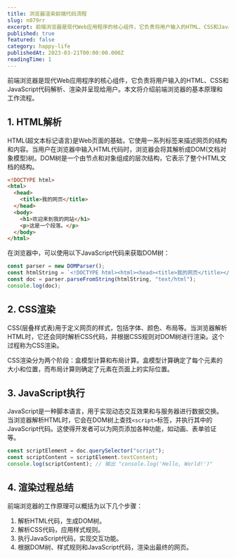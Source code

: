 ```yaml
---
title: 浏览器渲染前端代码流程
slug: n079rr
excerpt: 前端浏览器是现代Web应用程序的核心组件，它负责将用户输入的HTML、CSS和JavaScript代码解析、渲染并呈现给用户。本文将介绍前端浏览器的基本原理和工作流程。
published: true
featured: false
category: happy-life
publishedAt: 2023-03-21T00:00:00.000Z
readingTime: 1
---
```


前端浏览器是现代Web应用程序的核心组件，它负责将用户输入的HTML、CSS和JavaScript代码解析、渲染并呈现给用户。本文将介绍前端浏览器的基本原理和工作流程。

## 1. HTML解析

HTML(超文本标记语言)是Web页面的基础，它使用一系列标签来描述网页的结构和内容。当用户在浏览器中输入HTML代码时，浏览器会将其解析成DOM(文档对象模型)树。DOM树是一个由节点和对象组成的层次结构，它表示了整个HTML文档的结构。

```html
<!DOCTYPE html>
<html>
  <head>
    <title>我的网页</title>
  </head>
  <body>
    <h1>欢迎来到我的网站</h1>
    <p>这是一个段落。</p>
  </body>
</html>
```

在浏览器中，可以使用以下JavaScript代码来获取DOM树：

```javascript
const parser = new DOMParser();
const htmlString = `<!DOCTYPE html><html><head><title>我的网页</title></head><body><h1>欢迎来到我的网站</h1><p>这是一个段落。</p></body></html>`;
const doc = parser.parseFromString(htmlString, "text/html");
console.log(doc);
```

## 2. CSS渲染

CSS(层叠样式表)用于定义网页的样式，包括字体、颜色、布局等。当浏览器解析HTML时，它还会同时解析CSS代码，并根据CSS规则对DOM树进行渲染。这个过程称为CSS渲染。

CSS渲染分为两个阶段：盒模型计算和布局计算。盒模型计算确定了每个元素的大小和位置，而布局计算则确定了元素在页面上的实际位置。

## 3. JavaScript执行

JavaScript是一种脚本语言，用于实现动态交互效果和与服务器进行数据交换。当浏览器解析HTML时，它会在DOM树上查找`<script>`标签，并执行其中的JavaScript代码。这使得开发者可以为网页添加各种功能，如动画、表单验证等。

```javascript
const scriptElement = doc.querySelector("script");
const scriptContent = scriptElement.textContent;
console.log(scriptContent); // 输出 "console.log('Hello, World!')"
```

## 4. 渲染过程总结

前端浏览器的工作原理可以概括为以下几个步骤：

1. 解析HTML代码，生成DOM树。
2. 解析CSS代码，应用样式规则。
3. 执行JavaScript代码，实现交互功能。
4. 根据DOM树、样式规则和JavaScript代码，渲染出最终的网页。
